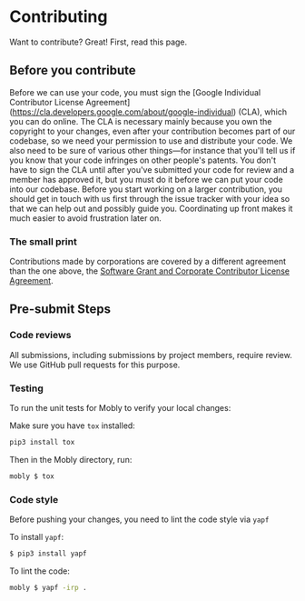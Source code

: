 # Contributing
Want to contribute? Great! First, read this page.


## Before you contribute
Before we can use your code, you must sign the
[Google Individual Contributor License Agreement]
(https://cla.developers.google.com/about/google-individual)
(CLA), which you can do online. The CLA is necessary mainly because you own the
copyright to your changes, even after your contribution becomes part of our
codebase, so we need your permission to use and distribute your code. We also
need to be sure of various other things—for instance that you'll tell us if you
know that your code infringes on other people's patents. You don't have to sign
the CLA until after you've submitted your code for review and a member has
approved it, but you must do it before we can put your code into our codebase.
Before you start working on a larger contribution, you should get in touch with
us first through the issue tracker with your idea so that we can help out and
possibly guide you. Coordinating up front makes it much easier to avoid
frustration later on.

### The small print
Contributions made by corporations are covered by a different agreement than
the one above, the
[Software Grant and Corporate Contributor License Agreement](https://cla.developers.google.com/about/google-corporate).

## Pre-submit Steps

### Code reviews
All submissions, including submissions by project members, require review. We
use GitHub pull requests for this purpose.

### Testing
To run the unit tests for Mobly to verify your local changes:

Make sure you have `tox` installed:
```sh
pip3 install tox
```

Then in the Mobly directory, run:
```sh
mobly $ tox
```

### Code style
Before pushing your changes, you need to lint the code style via `yapf`

To install `yapf`:

```sh
$ pip3 install yapf
```

To lint the code:

```sh
mobly $ yapf -irp .
```
